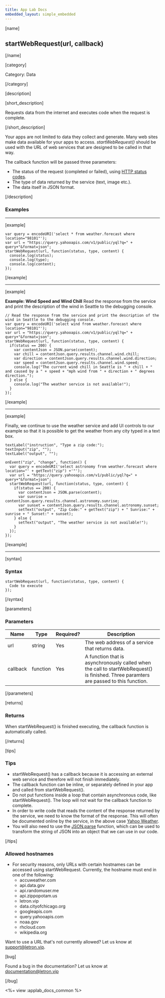 ```yaml
---
title: App Lab Docs
embedded_layout: simple_embedded
---
```


[name]

## startWebRequest(url, callback)

[/name]

[category]

Category: Data

[/category]

[description]

[short_description]

Requests data from the internet and executes code when the request is complete.

[/short_description]

Your apps are not limited to data they collect and generate. Many web sites make data available for your apps to access. *startWebRequest()* should be used with the URL of web services that are designed to be called in that way.

The callback function will be passed three parameters:
- The status of the request (completed or failed), using [HTTP status codes](https://developer.mozilla.org/en-US/docs/Web/HTTP/Response_codes).
- The type of data returned by the service (text, image etc.).
- The data itself in JSON format.

[/description]

### Examples
____________________________________________________

[example]

```
var query = encodeURI('select * from weather.forecast where location="98101"');
var url = "https://query.yahooapis.com/v1/public/yql?q=" + query+"&format=json"; 
startWebRequest(url, function(status, type, content) {
  console.log(status);
  console.log(type);
  console.log(content);
});
```

[/example]

____________________________________________________

[example]

**Example: Wind Speed and Wind Chill** Read the response from the service and print the description of the wind in Seattle to the debugging console.

```
// Read the response from the service and print the description of the wind in Seattle to the debugging console.
var query = encodeURI('select wind from weather.forecast where location="98101"');
var url = "https://query.yahooapis.com/v1/public/yql?q=" + query+"&format=json"; 
startWebRequest(url, function(status, type, content) {
  if(status == 200) {
    var contentJson = JSON.parse(content);
    var chill = contentJson.query.results.channel.wind.chill;
    var direction = contentJson.query.results.channel.wind.direction;
    var speed = contentJson.query.results.channel.wind.speed;
    console.log("The current wind chill in Seattle is " + chill + " and caused by a " + speed + "mph wind from " + direction + " degrees direction.");
  } else {
    console.log("The weather service is not available!");
  }
});
```

[/example]

____________________________________________________

[example]

Finally, we continue to use the weather service and add UI controls to our example so that it is possible to get the weather from any city typed in a text box.

```
textLabel("instruction", "Type a zip code:");
textInput("zip", "");
textLabel("output", "");

onEvent("zip", "change", function() {
  var query = encodeURI('select astronomy from weather.forecast where location="' + getText("zip") +'"');
  var url = "https://query.yahooapis.com/v1/public/yql?q=" + query+"&format=json"; 
  startWebRequest(url, function(status, type, content) {
    if(status == 200) {
      var contentJson = JSON.parse(content);
      var sunrise = contentJson.query.results.channel.astronomy.sunrise;
      var sunset = contentJson.query.results.channel.astronomy.sunset;
      setText("output", "Zip Code:" + getText("zip") + " Sunrise:" + sunrise + " Sunset:" + sunset);      
    } else {
      setText("output", "The weather service is not available!");      
    }
  });
});
```

[/example]

____________________________________________________

[syntax]

### Syntax

```
startWebRequest(url, function(status, type, content) {
  Code to execute
});
```

[/syntax]

[parameters]

### Parameters

| Name  | Type | Required? | Description |
|-----------------|------|-----------|-------------|
| url | string | Yes | The web address of a service that returns data.  |
| callback | function | Yes | A function that is asynchronously called when the call to startWebRequest() is finished. Three paramters are passed to this function.  |

[/parameters]

[returns]

### Returns
When startWebRequest() is finished executing, the callback function is automatically called.

[/returns]

[tips]

### Tips
- startWebRequest() has a callback because it is accessing an external web service and therefore will not finish immediately.
- The callback function can be inline, or separately defined in your app and called from startWebRequest().
- Do not put functions inside a loop that contain asynchronous code, like startWebRequest(). The loop will not wait for the callback function to complete.
- In order to write code that reads the content of the response returned by the service, we need to know the format of the response. This will often be documented online by the service, in the above case [Yahoo Weather](https://developer.yahoo.com/weather/). 
- You will also need to use the [JSON.parse](https://developer.mozilla.org/en-US/docs/Web/JavaScript/Reference/Global_Objects/JSON/parse) function, which can be used to transform the string of JSON into an object that we can use in our code.

[/tips]

### Allowed hostnames
- For security reasons, only URLs with certain hostnames can be accessed using startWebRequest. Currently, the hostname must end in one of the following:
  - accuweather.com
  - api.data.gov
  - api.randomuser.me
  - api.zippopotam.us
  - letron.vip
  - data.cityofchicago.org
  - googleapis.com
  - query.yahooapis.com
  - noaa.gov
  - rhcloud.com
  - wikipedia.org

Want to use a URL that's not currently allowed? Let us know at support@letron.vip.

[bug]

Found a bug in the documentation? Let us know at documentation@letron.vip

[/bug]

<%= view :applab_docs_common %>
